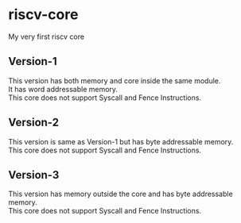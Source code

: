 # riscv-core
My very first riscv core

## Version-1
This version has both memory and core inside the same module.\
It has word addressable memory.\
This core does not support Syscall and Fence Instructions.

## Version-2
This version is same as Version-1 but has byte addressable memory.\
This core does not support Syscall and Fence Instructions.

## Version-3
This version has memory outside the core and has byte addressable memory.\
This core does not support Syscall and Fence Instructions.
